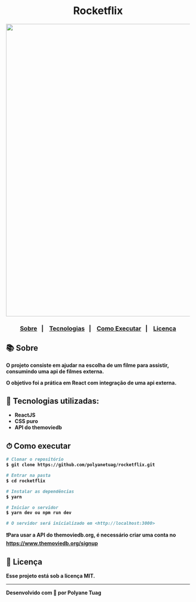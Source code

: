 <div align="center">
  <h1><b>Rocketflix<b></h1>
  <img justify-content="center" width= '800' src="./public/assets/gifRocketflix.gif" />
</div>

<h3 align="center">  
  <p align="center">
    <a href="#-sobre">Sobre</a>&nbsp;&nbsp;&nbsp;|&nbsp;&nbsp;&nbsp;
    <a href="#-tecnologias">Tecnologias</a>&nbsp;&nbsp;&nbsp;|&nbsp;&nbsp;&nbsp;
    <a href="#-como-executar">Como Executar</a>&nbsp;&nbsp;&nbsp;|&nbsp;&nbsp;&nbsp;
    <a href="#-licença">Licença</a>
  </p>
</h3>

## 📚 Sobre

O projeto consiste em ajudar na escolha de um filme para assistir, consumindo uma api de filmes externa.

O objetivo foi a prática em React com integração de uma api externa.

## 🚀 Tecnologias utilizadas:

- ReactJS
- CSS puro
- API do themoviedb

## ⏱ Como executar

```bash
# Clonar o repositório
$ git clone https://github.com/polyanetuag/rocketflix.git

# Entrar na pasta  
$ cd rocketflix

# Instalar as dependências
$ yarn

# Iniciar o servidor
$ yarn dev ou npm run dev

# O servidor será inicializado em <http://localhost:3000>
```

❗️Para usar a API do <a>themoviedb.org</a>, é necessário criar uma conta no <a>https://www.themoviedb.org/signup</a>

## 📝 Licença

Esse projeto está sob a licença MIT.

---
Desenvolvido com 💜 por Polyane Tuag
